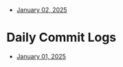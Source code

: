 - [January 02, 2025](logs/2025-01-02/LOG.md)
# Daily Commit Logs

- [January 01, 2025](logs/2025-01-01/LOG.md)
